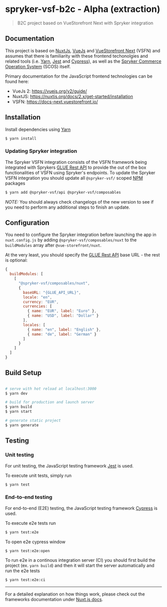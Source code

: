 # spryker-vsf-b2c - Alpha (extraction)

> B2C project based on VueStorefront Next with Spryker integration

## Documentation

This project is based on [NuxtJs](https://nuxtjs.org/docs/2.x/get-started/installation), [VueJs](https://vuejs.org/v2/guide/) and [VueStorefront Next](https://docs-next.vuestorefront.io/) (VSFN) and assumes that there is familiarity with these frontend techonolgies and related tools (i.e. [Yarn](https://yarnpkg.com/), [Jest](https://jestjs.io/) and [Cypress](https://www.cypress.io/)), as well as the [Spryker Commerce Operation System](https://documentation.spryker.com/) (SCOS) itself. 

Primary documentation for the JavaScript frontend technologies can be found here:

- VueJs 2: https://vuejs.org/v2/guide/
- NuxtJS: https://nuxtjs.org/docs/2.x/get-started/installation
- VSFN: https://docs-next.vuestorefront.io/

## Installation

Install dependencies using [Yarn](https://yarnpkg.com/)

```bash
$ yarn install
```

### Updating Spryker integration

The Spryker VSFN integration consists of the VSFN framework being integrated with Sprykers [GLUE Rest API](https://documentation.spryker.com/docs/glue-rest-api) to provide the out of the box functionalities of VSFN using Spryker's endpoints.
To update the Spryker VSFN integration you should update all `@spryker-vsf/` scoped [NPM](https://www.npmjs.com/) packages

```bash
$ yarn add @spryker-vsf/api @spryker-vsf/composables
```

_NOTE:_ You should always check changelogs of the new version to see if you need
to perform any additional steps to finish an update.

## Configuration

You need to configure the Spryker integration before launching the app in `nuxt.config.js`
by adding `@spryker-vsf/composables/nuxt` to the `buildModules` array after `@vue-storefront/nuxt`.

At the very least, you should specify the [GLUE Rest API](https://documentation.spryker.com/docs/glue-rest-api) base URL - the rest is optional:

```js
{
  buildModules: [
    [
      "@spryker-vsf/composables/nuxt",
      {
        baseURL: "{GLUE_API_URL}",
        locale: "en",
        currency: "EUR",
        currencies: [
          { name: "EUR", label: "Euro" },
          { name: "USD", label: "Dollar" }
        ],
        locales: [
          { name: "en", label: "English" },
          { name: "de", label: "German" }
        ]
      }
    ]
  ]
}
```

## Build Setup

```bash

# serve with hot reload at localhost:3000
$ yarn dev

# build for production and launch server
$ yarn build
$ yarn start

# generate static project
$ yarn generate
```

## Testing

### Unit testing

For unit testing, the JavaScript testing framework [Jest](https://jestjs.io/) is used.

To execute unit tests, simply run

```bash
$ yarn test
```

### End-to-end testing

For end-to-end (E2E) testing, the JavaScript testing framework [Cypress](https://www.cypress.io/) is used.

To execute e2e tests run

```bash
$ yarn test:e2e
```

To open e2e cypress window

```bash
$ yarn test:e2e:open
```

To run e2e in a continous integration server (CI) you should first build the project (ex. `yarn build`)
and then it will start the server automatically and run the e2e tests

```bash
$ yarn test:e2e:ci
```

---

For a detailed explanation on how things work, please check out the frameworks documentation under [Nuxt.js docs](https://nuxtjs.org).

